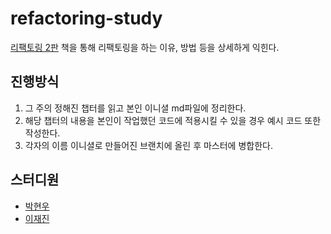 # refactoring-study
[리팩토링 2판](https://www.yes24.com/product/goods/89649360) 책을 통해 리팩토링을 하는 이유, 방법 등을 상세하게 익힌다.

## 진행방식
1. 그 주의 정해진 챕터를 읽고 본인 이니셜 md파일에 정리한다.
2. 해당 챕터의 내용을 본인이 작업했던 코드에 적용시킬 수 있을 경우 예시 코드 또한 작성한다.
3. 각자의 이름 이니셜로 만들어진 브랜치에 올린 후 마스터에 병합한다.

## 스터디원
- [박현우](https://github.com/pho9902)
- [이재진](https://github.com/zzzRYT)
